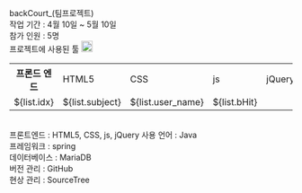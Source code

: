 backCourt_(팀프로젝트)
<br>
작업 기간 : 4월 10일 ~ 5월 10일
<br>
참가 인원 : 5명
<br>
프로젝트에 사용된 툴
<img src="https://www.w3.org/html/logo/badge/html5-badge-h-solo.png" width="20" height="20" alt="HTML5 Powered" title="HTML5 Powered">
<table>
	<tr>
		<th>프론드 엔드</th>
		<td>HTML5</td>
		<td>CSS</td>
		<td>js</td>
		<td>jQuery</td>
 	</tr>
  <tr>
	<td>${list.idx}</td>
	<td>${list.subject}</td>
	<td>${list.user_name}</td>
	<td>${list.bHit}</td>
  </tr>			
</table>
<br>
프론트엔드 : HTML5, CSS, js, jQuery   사용 언어 : Java
<br>
프레임워크 : spring
<br>
데이터베이스 : MariaDB
<br>
버전 관리 : GitHub
<br>
현상 관리 : SourceTree
